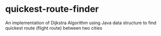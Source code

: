 # quickest-route-finder
An implementation of Dijkstra Algorithm using Java data structure to find quickest route (flight route) between two cities  
